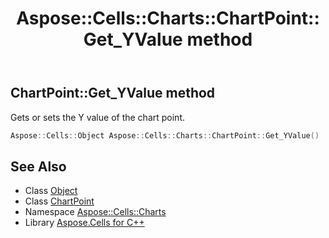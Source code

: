 ﻿---
title: Aspose::Cells::Charts::ChartPoint::Get_YValue method
linktitle: Get_YValue
second_title: Aspose.Cells for C++ API Reference
description: 'Aspose::Cells::Charts::ChartPoint::Get_YValue method. Gets or sets the Y value of the chart point in C++.'
type: docs
weight: 1400
url: /cpp/aspose.cells.charts/chartpoint/get_yvalue/
---
## ChartPoint::Get_YValue method


Gets or sets the Y value of the chart point.

```cpp
Aspose::Cells::Object Aspose::Cells::Charts::ChartPoint::Get_YValue()
```

## See Also

* Class [Object](../../../aspose.cells/object/)
* Class [ChartPoint](../)
* Namespace [Aspose::Cells::Charts](../../)
* Library [Aspose.Cells for C++](../../../)
